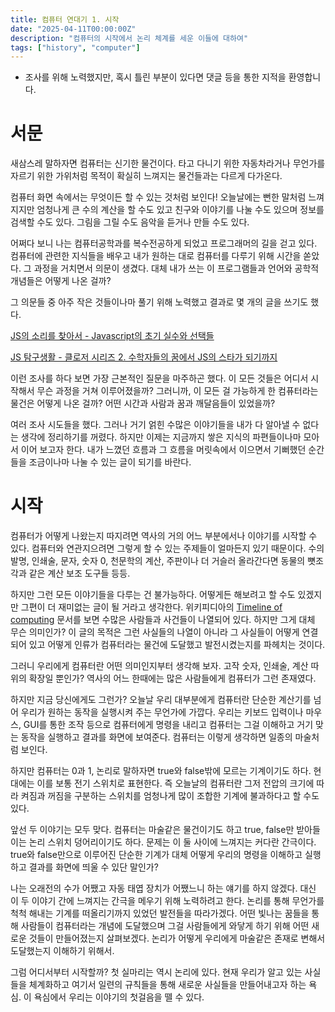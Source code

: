 ```yaml
---
title: 컴퓨터 연대기 1. 시작
date: "2025-04-11T00:00:00Z"
description: "컴퓨터의 시작에서 논리 체계를 세운 이들에 대하여"
tags: ["history", "computer"]
---
```


* 조사를 위해 노력했지만, 혹시 틀린 부분이 있다면 댓글 등을 통한 지적을 환영합니다.

# 서문

새삼스레 말하자면 컴퓨터는 신기한 물건이다. 타고 다니기 위한 자동차라거나 무언가를 자르기 위한 가위처럼 목적이 확실히 느껴지는 물건들과는 다르게 다가온다.

컴퓨터 화면 속에서는 무엇이든 할 수 있는 것처럼 보인다! 오늘날에는 뻔한 말처럼 느껴지지만 엄청나게 큰 수의 계산을 할 수도 있고 친구와 이야기를 나눌 수도 있으며 정보를 검색할 수도 있다. 그림을 그릴 수도 음악을 듣거나 만들 수도 있다.

어쩌다 보니 나는 컴퓨터공학과를 복수전공하게 되었고 프로그래머의 길을 걷고 있다. 컴퓨터에 관련한 지식들을 배우고 내가 원하는 대로 컴퓨터를 다루기 위해 시간을 쏟았다. 그 과정을 거치면서 의문이 생겼다. 대체 내가 쓰는 이 프로그램들과 언어와 공학적 개념들은 어떻게 나온 걸까?

그 의문들 중 아주 작은 것들이나마 풀기 위해 노력했고 결과로 몇 개의 글을 쓰기도 했다.

[JS의 소리를 찾아서 - Javascript의 초기 실수와 선택들](https://witch.work/ko/posts/javascript-history-initial-decisions)

[JS 탐구생활 - 클로저 시리즈 2. 수학자들의 꿈에서 JS의 스타가 되기까지](https://witch.work/ko/posts/javascript-closure-deep-dive-history)

이런 조사를 하다 보면 가장 근본적인 질문을 마주하곤 했다. 이 모든 것들은 어디서 시작해서 무슨 과정을 거쳐 이루어졌을까? 그러니까, 이 모든 걸 가능하게 한 컴퓨터라는 물건은 어떻게 나온 걸까? 어떤 시간과 사람과 꿈과 깨달음들이 있었을까?

여러 조사 시도들을 했다. 그러나 거기 얽힌 수많은 이야기들을 내가 다 알아낼 수 없다는 생각에 정리하기를 꺼렸다. 하지만 이제는 지금까지 쌓은 지식의 파편들이나마 모아서 이어 보고자 한다. 내가 느꼈던 흐름과 그 흐름을 머릿속에서 이으면서 기뻐했던 순간들을 조금이나마 나눌 수 있는 글이 되기를 바란다.

# 시작

컴퓨터가 어떻게 나왔는지 따지려면 역사의 거의 어느 부분에서나 이야기를 시작할 수 있다. 컴퓨터와 연관지으려면 그렇게 할 수 있는 주제들이 얼마든지 있기 때문이다. 수의 발명, 인쇄술, 문자, 숫자 0, 천문학의 계산, 주판이나 더 거슬러 올라간다면 동물의 뼛조각과 같은 계산 보조 도구들 등등.

하지만 그런 모든 이야기들을 다루는 건 불가능하다. 어떻게든 해보려고 할 수도 있겠지만 그편이 더 재미없는 글이 될 거라고 생각한다. 위키피디아의 [Timeline of computing](https://en.wikipedia.org/wiki/Timeline_of_computing) 문서를 보면 수많은 사람들과 사건들이 나열되어 있다. 하지만 그게 대체 무슨 의미인가? 이 글의 목적은 그런 사실들의 나열이 아니라 그 사실들이 어떻게 연결되어 있고 어떻게 인류가 컴퓨터라는 물건에 도달했고 발전시켰는지를 파헤치는 것이다.

그러니 우리에게 컴퓨터란 어떤 의미인지부터 생각해 보자. 고작 숫자, 인쇄술, 계산 따위의 확장일 뿐인가? 역사의 어느 한때에는 많은 사람들에게 컴퓨터가 그런 존재였다.

하지만 지금 당신에게도 그런가? 오늘날 우리 대부분에게 컴퓨터란 단순한 계산기를 넘어 우리가 원하는 동작을 실행시켜 주는 무언가에 가깝다. 우리는 키보드 입력이나 마우스, GUI를 통한 조작 등으로 컴퓨터에게 명령을 내리고 컴퓨터는 그걸 이해하고 거기 맞는 동작을 실행하고 결과를 화면에 보여준다. 컴퓨터는 이렇게 생각하면 일종의 마술처럼 보인다.

하지만 컴퓨터는 0과 1, 논리로 말하자면 true와 false밖에 모르는 기계이기도 하다. 현대에는 이를 보통 전기 스위치로 표현한다. 즉 오늘날의 컴퓨터란 그저 전압의 크기에 따라 켜짐과 꺼짐을 구분하는 스위치를 엄청나게 많이 조합한 기계에 불과하다고 할 수도 있다.

앞선 두 이야기는 모두 맞다. 컴퓨터는 마술같은 물건이기도 하고 true, false만 받아들이는 논리 스위치 덩어리이기도 하다. 문제는 이 둘 사이에 느껴지는 커다란 간극이다. true와 false만으로 이루어진 단순한 기계가 대체 어떻게 우리의 명령을 이해하고 실행하고 결과를 화면에 띄울 수 있단 말인가?

나는 오래전의 수가 어쨌고 자동 태엽 장치가 어쨌느니 하는 얘기를 하지 않겠다. 대신 이 두 이야기 간에 느껴지는 간극을 메우기 위해 노력하려고 한다. 논리를 통해 무언가를 척척 해내는 기계를 떠올리기까지 있었던 발전들을 따라가겠다. 어떤 빛나는 꿈들을 통해 사람들이 컴퓨터라는 개념에 도달했으며 그걸 사람들에게 와닿게 하기 위해 어떤 새로운 것들이 만들어졌는지 살펴보겠다. 논리가 어떻게 우리에게 마술같은 존재로 변해서 도달했는지 이해하기 위해서.

그럼 어디서부터 시작할까? 첫 실마리는 역시 논리에 있다. 현재 우리가 알고 있는 사실들을 체계화하고 여기서 일련의 규칙들을 통해 새로운 사실들을 만들어내고자 하는 욕심. 이 욕심에서 우리는 이야기의 첫걸음을 뗄 수 있다.